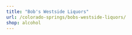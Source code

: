 ```yaml
---
title: "Bob's Westside Liquors"
url: /colorado-springs/bobs-westside-liquors/
shop: alcohol
---
```

